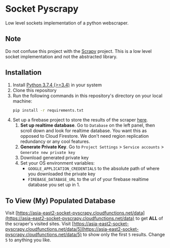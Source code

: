 # Socket Pyscrapy
Low level sockets implementation of a python webscraper.

## Note
Do not confuse this project with the [Scrapy](https://scrapy.org/) project. This is a low level socket implementation and not the abstracted library.

## Installation

1. Install [Python 3.7.4 (>=3.4)](https://www.python.org/downloads/release/python-374/) in your system
2. Clone this repository
3. Run the following commands in this repository's directory on your local machine:
    ```bash
    pip install -r requirements.txt
    ```
4. Set up a firebase project to store the results of the scraper [here](https://console.firebase.google.com).
    1. **Set up realtime database**. Go to `Database` on the left panel, then scroll down and look for realtime database. You want this as opposed to Cloud Firestore. We don't need region replication redundancy or any cool features.
    2. **Generate Private Key**. Go to `Project Settings` > `Service accounts` > `Generate new private key`
    3. Download generated private key
    4. Set your OS environment variables:
        * `GOOGLE_APPLICATION_CREDENTIALS` to the absolute path of where you downloaded the private key
        * `FIREBASE_DATABASE_URL` to the url of your firebase realtime database you set up in 1.

## To View (My) Populated Database

Visit [https://asia-east2-socket-pyscrapy.cloudfunctions.net/data](https://asia-east2-socket-pyscrapy.cloudfunctions.net/data) to get **ALL** of the scraper's visited sites.
Visit [https://asia-east2-socket-pyscrapy.cloudfunctions.net/data/5](https://asia-east2-socket-pyscrapy.cloudfunctions.net/data/5) to show only the first `5` results. Change `5` to anything you like. 

